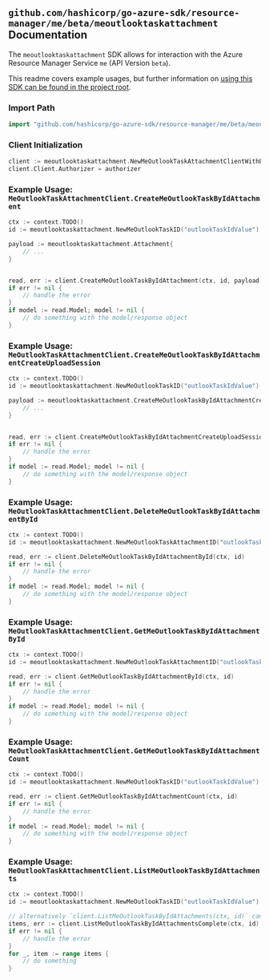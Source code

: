 
## `github.com/hashicorp/go-azure-sdk/resource-manager/me/beta/meoutlooktaskattachment` Documentation

The `meoutlooktaskattachment` SDK allows for interaction with the Azure Resource Manager Service `me` (API Version `beta`).

This readme covers example usages, but further information on [using this SDK can be found in the project root](https://github.com/hashicorp/go-azure-sdk/tree/main/docs).

### Import Path

```go
import "github.com/hashicorp/go-azure-sdk/resource-manager/me/beta/meoutlooktaskattachment"
```


### Client Initialization

```go
client := meoutlooktaskattachment.NewMeOutlookTaskAttachmentClientWithBaseURI("https://management.azure.com")
client.Client.Authorizer = authorizer
```


### Example Usage: `MeOutlookTaskAttachmentClient.CreateMeOutlookTaskByIdAttachment`

```go
ctx := context.TODO()
id := meoutlooktaskattachment.NewMeOutlookTaskID("outlookTaskIdValue")

payload := meoutlooktaskattachment.Attachment{
	// ...
}


read, err := client.CreateMeOutlookTaskByIdAttachment(ctx, id, payload)
if err != nil {
	// handle the error
}
if model := read.Model; model != nil {
	// do something with the model/response object
}
```


### Example Usage: `MeOutlookTaskAttachmentClient.CreateMeOutlookTaskByIdAttachmentCreateUploadSession`

```go
ctx := context.TODO()
id := meoutlooktaskattachment.NewMeOutlookTaskID("outlookTaskIdValue")

payload := meoutlooktaskattachment.CreateMeOutlookTaskByIdAttachmentCreateUploadSessionRequest{
	// ...
}


read, err := client.CreateMeOutlookTaskByIdAttachmentCreateUploadSession(ctx, id, payload)
if err != nil {
	// handle the error
}
if model := read.Model; model != nil {
	// do something with the model/response object
}
```


### Example Usage: `MeOutlookTaskAttachmentClient.DeleteMeOutlookTaskByIdAttachmentById`

```go
ctx := context.TODO()
id := meoutlooktaskattachment.NewMeOutlookTaskAttachmentID("outlookTaskIdValue", "attachmentIdValue")

read, err := client.DeleteMeOutlookTaskByIdAttachmentById(ctx, id)
if err != nil {
	// handle the error
}
if model := read.Model; model != nil {
	// do something with the model/response object
}
```


### Example Usage: `MeOutlookTaskAttachmentClient.GetMeOutlookTaskByIdAttachmentById`

```go
ctx := context.TODO()
id := meoutlooktaskattachment.NewMeOutlookTaskAttachmentID("outlookTaskIdValue", "attachmentIdValue")

read, err := client.GetMeOutlookTaskByIdAttachmentById(ctx, id)
if err != nil {
	// handle the error
}
if model := read.Model; model != nil {
	// do something with the model/response object
}
```


### Example Usage: `MeOutlookTaskAttachmentClient.GetMeOutlookTaskByIdAttachmentCount`

```go
ctx := context.TODO()
id := meoutlooktaskattachment.NewMeOutlookTaskID("outlookTaskIdValue")

read, err := client.GetMeOutlookTaskByIdAttachmentCount(ctx, id)
if err != nil {
	// handle the error
}
if model := read.Model; model != nil {
	// do something with the model/response object
}
```


### Example Usage: `MeOutlookTaskAttachmentClient.ListMeOutlookTaskByIdAttachments`

```go
ctx := context.TODO()
id := meoutlooktaskattachment.NewMeOutlookTaskID("outlookTaskIdValue")

// alternatively `client.ListMeOutlookTaskByIdAttachments(ctx, id)` can be used to do batched pagination
items, err := client.ListMeOutlookTaskByIdAttachmentsComplete(ctx, id)
if err != nil {
	// handle the error
}
for _, item := range items {
	// do something
}
```
